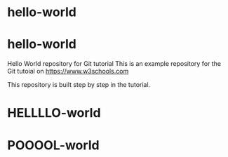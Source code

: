 # hello-world
# hello-world
Hello World repository for Git tutorial
This is an example repository for the Git tutoial on https://www.w3schools.com

This repository is built step by step in the tutorial.
# HELLLLO-world
# POOOOL-world
